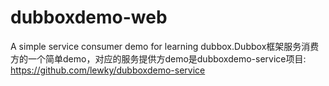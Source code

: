 # dubboxdemo-web
A simple service consumer demo for learning dubbox.Dubbox框架服务消费方的一个简单demo，对应的服务提供方demo是dubboxdemo-service项目: https://github.com/lewky/dubboxdemo-service
